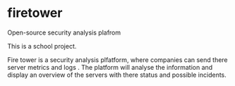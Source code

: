 # firetower
Open-source security analysis plafrom

This is a school project.

Fire tower is a security analysis plfatform, where companies can send there server metrics and logs .
The platform will analyse the information and display an overview of the servers with there status and possible incidents.

